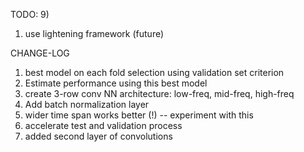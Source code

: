 TODO:
9) 

   
1) use lightening framework (future)


CHANGE-LOG
1) best model on each fold selection using validation set criterion
2) Estimate performance using this best model
4) create 3-row conv NN architecture: low-freq, mid-freq, high-freq
5) Add batch normalization layer
6) wider time span works better (!) -- experiment with this
7) accelerate test and validation process
8) added second layer of convolutions